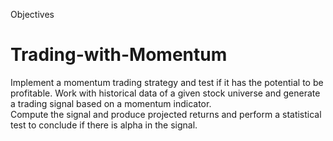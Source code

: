 Objectives
# Trading-with-Momentum
Implement a momentum trading strategy and test if it has the potential to be profitable. 
Work with historical data of a given stock universe and generate a trading signal based on a momentum indicator.  
Compute the signal and produce projected returns and perform a statistical test to conclude if there is alpha in the signal.
